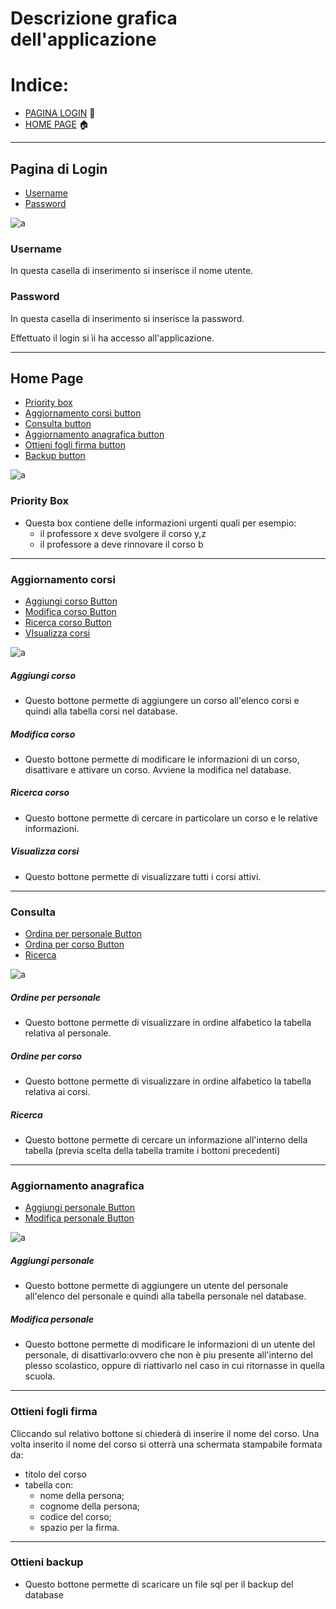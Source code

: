 # Descrizione grafica dell'applicazione

# Indice:
- [PAGINA LOGIN](#Pagina-di-login) :bust_in_silhouette:
- [HOME PAGE](#Home-page) :house:	

<hr>

## Pagina di Login
- [Username](#Username)
- [Password](#Password)

![a](/Immagini/Sito/Login.PNG)

### Username
In questa casella di inserimento si inserisce il nome utente.
### Password
In questa casella di inserimento si inserisce la password.

Effettuato il login si ìi ha accesso all'applicazione.

<hr>

## Home Page

- [Priority box](#Priority-Box)
- [Aggiornamento corsi button](#Aggiornamento-corsi)
- [Consulta button](#Consulta)
- [Aggiornamento anagrafica button](#Aggiornamento-anagrafica)
- [Ottieni fogli firma button](#Ottieni-fogli-firma)
- [Backup button](#Ottieni-backup)

![a](/Immagini/Sito/PaginaIniziale.PNG)

### Priority Box
- Questa box contiene delle informazioni urgenti  quali per esempio:
  - il professore x deve svolgere il corso y,z 
  - il professore a deve rinnovare il corso b
    
<hr>

### Aggiornamento corsi

- [Aggiungi corso Button](#Aggiungi-corso)
- [Modifica corso Button](#Modifica-corso)
- [Ricerca corso Button](#Ricerca-corso)
- [VIsualizza corsi](#Visualizza-corsi)

![a](https://github.com/Enrypase/AreaLab-IC13/blob/main/Immagini/Sito/AggiornaCorsi.PNG)

##### Aggiungi corso
- Questo bottone permette di aggiungere un corso all'elenco corsi e quindi alla tabella corsi nel database.

##### Modifica corso
- Questo bottone permette di modificare le informazioni di un corso, disattivare e attivare un corso. Avviene la modifica nel database.

##### Ricerca corso
- Questo bottone permette di cercare in particolare un corso e le relative informazioni.

##### Visualizza corsi
- Questo bottone permette di visualizzare tutti i corsi attivi.
    
<hr>

### Consulta

- [Ordina per personale Button](#Ordine-per-personale)
- [Ordina per corso Button](#Ordine-per-corso)
- [Ricerca](#Ricerca)

![a](https://github.com/Enrypase/AreaLab-IC13/blob/main/Immagini/Sito/Consulta.PNG)

##### Ordine per personale
- Questo bottone permette di visualizzare in ordine alfabetico la tabella relativa al personale.

##### Ordine per corso
- Questo bottone permette di visualizzare in ordine alfabetico la tabella relativa ai corsi.

##### Ricerca
- Questo bottone permette di cercare un informazione all'interno della tabella (previa scelta della tabella tramite i bottoni precedenti)
    
<hr>

### Aggiornamento anagrafica

- [Aggiungi personale Button](#Aggiungi-personale)  
- [Modifica personale Button](#Modifica-personale)

![a](https://github.com/Enrypase/AreaLab-IC13/blob/main/Immagini/Sito/AggiornaAnagrafica.PNG)

##### Aggiungi personale 
- Questo bottone permette di aggiungere un utente del personale all'elenco del personale e quindi alla tabella personale nel database.

##### Modifica personale
- Questo bottone permette di modificare le informazioni di un utente del personale, di disattivarlo:ovvero che non è piu presente all'interno del plesso scolastico, oppure di riattivarlo nel caso in cui ritornasse in quella scuola.

<hr>

### Ottieni fogli firma<br>
Cliccando sul relativo bottone si chiederà di inserire il nome del corso. Una volta inserito il nome del corso
si otterrà una schermata stampabile formata da: 
* titolo del corso
* tabella con: 
    - nome della persona;
    - cognome della persona;
    - codice del corso;
    - spazio per la firma.
    
<hr>

### Ottieni backup
- Questo bottone permette di scaricare un file sql per il backup del database

